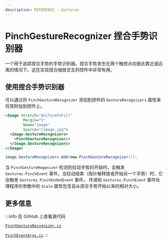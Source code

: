 ```yaml
---
description: REFERENCE - Gestures
---
```


# PinchGestureRecognizer 捏合手势识别器
一个用于追踪捏合手势的手势识别器。捏合手势发生在两个触控点向彼此靠近或远离的情况下。这在实现捏合缩放交互的控件中非常有用。

## 使用捏合手势识别器
可以通过将 `PinchGestureRecognizer` 添加到控件的 `GestureRecognizers` 属性来将其附加到控件上。
```xml
<Image Stretch="UniformToFill"
        Margin="5"
        Name="image"
        Source="/image.jpg">
  <Image.GestureRecognizers>
    <PinchGestureRecognizer/>
  </Image.GestureRecognizers>
</Image>
```

```csharp title='C#'
image.GestureRecognizers.Add(new PinchGestureRecognizer());
```

当 `PinchGestureRegonizer` 检测到拉动手势的开始时，会触发 `Gestures.PinchEvent` 事件。当拉动结束（指针被释放或开始另一个手势）时，它会触发 `Gestures.PinchEndedEvent` 事件。
传递给 `Gestures.PinchEvent` 事件处理程序的参数中的 `Scale` 属性包含自从捏合手势开始以来的相对大小。

## 更多信息

:::info
在 _GitHub_ 上查看源代码

[`PinchGestureRecognizer.cs`](https://github.com/AvaloniaUI/Avalonia/blob/master/src/Avalonia.Base/Input/GestureRecognizers/PinchGestureRecognizer.cs)

[`PinchEventArgs.cs`](https://github.com/AvaloniaUI/Avalonia/blob/master/src/Avalonia.Base/Input/PinchEventArgs.cs)
:::
